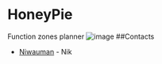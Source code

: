 # HoneyPie
Function zones planner
![image](https://github.com/user-attachments/assets/30c5b72d-58e9-4869-9840-3642b2f48f85)
##Contacts
- [Niwauman](https://t.me/Niwauman) - Nik
